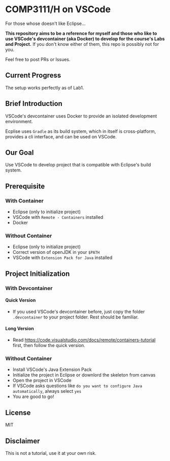 # COMP3111/H on VSCode

For those whose doesn't like Eclipse...

**This repository aims to be a reference for myself and those who like to use VSCode's devcontainer (aka Docker) to develop for the course's Labs and Project.**
If you don't know either of them, this repo is possibly not for you.

Feel free to post PRs or Issues.

## Current Progress

The setup works perfectly as of Lab1.

## Brief Introduction

VSCode's devcontainer uses Docker to provide an isolated development environment.

Ecplise uses `Gradle` as its build system, which in itself is cross-platform, provides a cli interface, and can be used on VSCode.

## Our Goal

Use VSCode to develop project that is compatible with Eclipse's build system.

## Prerequisite

### With Container

* Eclipse (only to initialize project)
* VSCode with `Remote - Containers` installed
* Docker

### Without Container

* Eclipse (only to initialize project)
* Correct version of openJDK in your `$PATH`
* VSCode with `Extension Pack for Java` installed

## Project Initialization

### With Devcontainer

#### Quick Version

* If you used VSCode's devcontainer before, just copy the folder `.devcontainer` to your project folder. Rest should be familiar.

#### Long Version

* Read https://code.visualstudio.com/docs/remote/containers-tutorial first, then follow the quick version.

### Without Container

* Install VSCode's Java Extension Pack
* Initialize the project in Eclipse or downlord the skeleton from canvas
* Open the project in VSCode
* If VSCode asks questions like `do you want to configure Java automatically`, always select `yes`
* You are good to go!

## License

MIT

## Disclaimer

This is not a tutorial, use it at your own risk.

